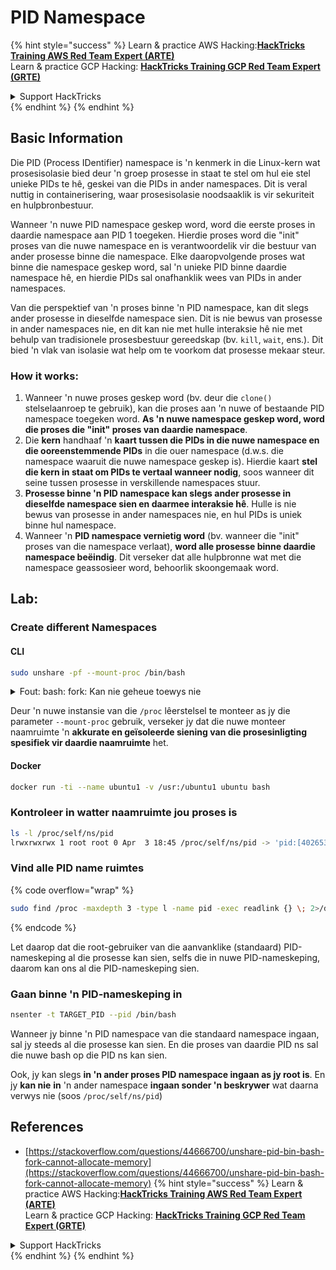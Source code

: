 # PID Namespace

{% hint style="success" %}
Learn & practice AWS Hacking:<img src="/.gitbook/assets/arte.png" alt="" data-size="line">[**HackTricks Training AWS Red Team Expert (ARTE)**](https://training.hacktricks.xyz/courses/arte)<img src="/.gitbook/assets/arte.png" alt="" data-size="line">\
Learn & practice GCP Hacking: <img src="/.gitbook/assets/grte.png" alt="" data-size="line">[**HackTricks Training GCP Red Team Expert (GRTE)**<img src="/.gitbook/assets/grte.png" alt="" data-size="line">](https://training.hacktricks.xyz/courses/grte)

<details>

<summary>Support HackTricks</summary>

* Check the [**subscription plans**](https://github.com/sponsors/carlospolop)!
* **Join the** 💬 [**Discord group**](https://discord.gg/hRep4RUj7f) or the [**telegram group**](https://t.me/peass) or **follow** us on **Twitter** 🐦 [**@hacktricks\_live**](https://twitter.com/hacktricks\_live)**.**
* **Share hacking tricks by submitting PRs to the** [**HackTricks**](https://github.com/carlospolop/hacktricks) and [**HackTricks Cloud**](https://github.com/carlospolop/hacktricks-cloud) github repos.

</details>
{% endhint %}
{% endhint %}

## Basic Information

Die PID (Process IDentifier) namespace is 'n kenmerk in die Linux-kern wat prosesisolasie bied deur 'n groep prosesse in staat te stel om hul eie stel unieke PIDs te hê, geskei van die PIDs in ander namespaces. Dit is veral nuttig in containerisering, waar prosesisolasie noodsaaklik is vir sekuriteit en hulpbronbestuur.

Wanneer 'n nuwe PID namespace geskep word, word die eerste proses in daardie namespace aan PID 1 toegeken. Hierdie proses word die "init" proses van die nuwe namespace en is verantwoordelik vir die bestuur van ander prosesse binne die namespace. Elke daaropvolgende proses wat binne die namespace geskep word, sal 'n unieke PID binne daardie namespace hê, en hierdie PIDs sal onafhanklik wees van PIDs in ander namespaces.

Van die perspektief van 'n proses binne 'n PID namespace, kan dit slegs ander prosesse in dieselfde namespace sien. Dit is nie bewus van prosesse in ander namespaces nie, en dit kan nie met hulle interaksie hê nie met behulp van tradisionele prosesbestuur gereedskap (bv. `kill`, `wait`, ens.). Dit bied 'n vlak van isolasie wat help om te voorkom dat prosesse mekaar steur.

### How it works:

1. Wanneer 'n nuwe proses geskep word (bv. deur die `clone()` stelselaanroep te gebruik), kan die proses aan 'n nuwe of bestaande PID namespace toegeken word. **As 'n nuwe namespace geskep word, word die proses die "init" proses van daardie namespace**.
2. Die **kern** handhaaf 'n **kaart tussen die PIDs in die nuwe namespace en die ooreenstemmende PIDs** in die ouer namespace (d.w.s. die namespace waaruit die nuwe namespace geskep is). Hierdie kaart **stel die kern in staat om PIDs te vertaal wanneer nodig**, soos wanneer dit seine tussen prosesse in verskillende namespaces stuur.
3. **Prosesse binne 'n PID namespace kan slegs ander prosesse in dieselfde namespace sien en daarmee interaksie hê**. Hulle is nie bewus van prosesse in ander namespaces nie, en hul PIDs is uniek binne hul namespace.
4. Wanneer 'n **PID namespace vernietig word** (bv. wanneer die "init" proses van die namespace verlaat), **word alle prosesse binne daardie namespace beëindig**. Dit verseker dat alle hulpbronne wat met die namespace geassosieer word, behoorlik skoongemaak word.

## Lab:

### Create different Namespaces

#### CLI
```bash
sudo unshare -pf --mount-proc /bin/bash
```
<details>

<summary>Fout: bash: fork: Kan nie geheue toewys nie</summary>

Wanneer `unshare` sonder die `-f` opsie uitgevoer word, word 'n fout ondervind weens die manier waarop Linux nuwe PID (Proses ID) name ruimtes hanteer. Die sleutelbesonderhede en die oplossing word hieronder uiteengesit:

1. **Probleem Uitleg**:
- Die Linux-kern laat 'n proses toe om nuwe name ruimtes te skep met die `unshare` stelselsoproep. egter, die proses wat die skepping van 'n nuwe PID naamruimte inisieer (genoem die "unshare" proses) gaan nie in die nuwe naamruimte in nie; slegs sy kindproses gaan.
- Die uitvoering van `%unshare -p /bin/bash%` begin `/bin/bash` in dieselfde proses as `unshare`. Gevolglik is `/bin/bash` en sy kindproses in die oorspronklike PID naamruimte.
- Die eerste kindproses van `/bin/bash` in die nuwe naamruimte word PID 1. Wanneer hierdie proses verlaat, veroorsaak dit die opruiming van die naamruimte as daar geen ander prosesse is nie, aangesien PID 1 die spesiale rol het om weesproses aan te neem. Die Linux-kern sal dan PID-toewysing in daardie naamruimte deaktiveer.

2. **Gevolg**:
- Die uitgang van PID 1 in 'n nuwe naamruimte lei tot die opruiming van die `PIDNS_HASH_ADDING` vlag. Dit lei tot die mislukking van die `alloc_pid` funksie om 'n nuwe PID toe te wys wanneer 'n nuwe proses geskep word, wat die "Kan nie geheue toewys nie" fout veroorsaak.

3. **Oplossing**:
- Die probleem kan opgelos word deur die `-f` opsie saam met `unshare` te gebruik. Hierdie opsie maak dat `unshare` 'n nuwe proses fork nadat die nuwe PID naamruimte geskep is.
- Die uitvoering van `%unshare -fp /bin/bash%` verseker dat die `unshare` opdrag self PID 1 in die nuwe naamruimte word. `/bin/bash` en sy kindproses is dan veilig binne hierdie nuwe naamruimte, wat die voortydige uitgang van PID 1 voorkom en normale PID-toewysing toelaat.

Deur te verseker dat `unshare` met die `-f` vlag loop, word die nuwe PID naamruimte korrek gehandhaaf, wat toelaat dat `/bin/bash` en sy sub-prosesse funksioneer sonder om die geheue toewysing fout te ondervind.

</details>

Deur 'n nuwe instansie van die `/proc` lêerstelsel te monteer as jy die parameter `--mount-proc` gebruik, verseker jy dat die nuwe monteer naamruimte 'n **akkurate en geïsoleerde siening van die prosesinligting spesifiek vir daardie naamruimte** het.

#### Docker
```bash
docker run -ti --name ubuntu1 -v /usr:/ubuntu1 ubuntu bash
```
### &#x20;Kontroleer in watter naamruimte jou proses is
```bash
ls -l /proc/self/ns/pid
lrwxrwxrwx 1 root root 0 Apr  3 18:45 /proc/self/ns/pid -> 'pid:[4026532412]'
```
### Vind alle PID name ruimtes

{% code overflow="wrap" %}
```bash
sudo find /proc -maxdepth 3 -type l -name pid -exec readlink {} \; 2>/dev/null | sort -u
```
{% endcode %}

Let daarop dat die root-gebruiker van die aanvanklike (standaard) PID-nameskeping al die prosesse kan sien, selfs die in nuwe PID-nameskeping, daarom kan ons al die PID-nameskeping sien.

### Gaan binne 'n PID-nameskeping in
```bash
nsenter -t TARGET_PID --pid /bin/bash
```
Wanneer jy binne 'n PID namespace van die standaard namespace ingaan, sal jy steeds al die prosesse kan sien. En die proses van daardie PID ns sal die nuwe bash op die PID ns kan sien.

Ook, jy kan slegs **in 'n ander proses PID namespace ingaan as jy root is**. En jy **kan nie** **in** 'n ander namespace **ingaan sonder 'n beskrywer** wat daarna verwys nie (soos `/proc/self/ns/pid`)

## References
* [https://stackoverflow.com/questions/44666700/unshare-pid-bin-bash-fork-cannot-allocate-memory](https://stackoverflow.com/questions/44666700/unshare-pid-bin-bash-fork-cannot-allocate-memory)
{% hint style="success" %}
Learn & practice AWS Hacking:<img src="/.gitbook/assets/arte.png" alt="" data-size="line">[**HackTricks Training AWS Red Team Expert (ARTE)**](https://training.hacktricks.xyz/courses/arte)<img src="/.gitbook/assets/arte.png" alt="" data-size="line">\
Learn & practice GCP Hacking: <img src="/.gitbook/assets/grte.png" alt="" data-size="line">[**HackTricks Training GCP Red Team Expert (GRTE)**<img src="/.gitbook/assets/grte.png" alt="" data-size="line">](https://training.hacktricks.xyz/courses/grte)

<details>

<summary>Support HackTricks</summary>

* Check the [**subscription plans**](https://github.com/sponsors/carlospolop)!
* **Join the** 💬 [**Discord group**](https://discord.gg/hRep4RUj7f) or the [**telegram group**](https://t.me/peass) or **follow** us on **Twitter** 🐦 [**@hacktricks\_live**](https://twitter.com/hacktricks\_live)**.**
* **Share hacking tricks by submitting PRs to the** [**HackTricks**](https://github.com/carlospolop/hacktricks) and [**HackTricks Cloud**](https://github.com/carlospolop/hacktricks-cloud) github repos.

</details>
{% endhint %}
</details>
{% endhint %}
